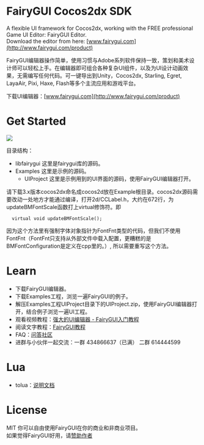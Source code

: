 FairyGUI Cocos2dx SDK
====

A flexible UI framework for Cocos2dx, working with the FREE professional Game UI Editor: FairyGUI Editor.  
Download the editor from here: [www.fairygui.com](http://www.fairygui.com/product)  

FairyGUI编辑器操作简单，使用习惯与Adobe系列软件保持一致，策划和美术设计师可以轻松上手。在编辑器即可组合各种复杂UI组件，以及为UI设计动画效果，无需编写任何代码。可一键导出到Unity，Cocos2dx, Starling, Egret, LayaAir, Pixi, Haxe, Flash等多个主流应用和游戏平台。

下载UI编辑器：[www.fairygui.com](http://www.fairygui.com/product)

Get Started
====

![](http://www.fairygui.com/images/20171111214132.png)

目录结构：
- libfairygui 这里是fairygui库的源码。
- Examples 这里是示例的源码。
  - UIProject 这里是示例用到的UI界面的源码，使用FairyGUI编辑器打开。

请下载3.x版本cocos2dx命名成cocos2d放在Example根目录。cocos2dx源码需要改动一处地方才能通过编译，打开2d/CCLabel.h，大约在672行，为updateBMFontScale函数打上virtual修饰符。即
  ```
    virtual void updateBMFontScale();
  ```
  因为这个方法里有强制字体对象指针为FontFnt类型的代码，但我们不使用FontFnt（FontFnt只支持从外部文件中载入配置，更糟糕的是BMFontConfiguration是定义在cpp里的。）, 所以需要重写这个方法。

Learn
====

- 下载FairyGUI编辑器。  
- 下载Examples工程，浏览一遍FairyGUI的例子。  
- 解压Examples工程UIProject目录下的UIProject.zip，使用FairyGUI编辑器打开，结合例子浏览一遍UI工程。  
- 观看视频教程：[强大的UI编辑器 - FairyGUI入门教程](http://www.sikiedu.com/course/139)  
- 阅读文字教程：[FairyGUI教程](http://www.fairygui.com/guide)  
- FAQ：[问答社区](http://ask.fairygui.com)  
- 进群与小伙伴一起交流：一群 434866637（已满） 二群 614444599   

Lua
====

- tolua：[说明文档](libfairygui/Calsses/README.md)

License
====
MIT 你可以自由使用FairyGUI在你的商业和非商业项目。  
如果觉得FairyGUI好用，请[赞助作者](http://fairygui.com/about/donate.html)
